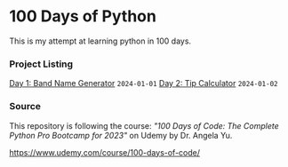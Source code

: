 # 100 Days of Python
This is my attempt at learning python in 100 days.

### Project Listing
[Day 1: Band Name Generator](/day-001) `2024-01-01`
[Day 2: Tip Calculator](/day-002) `2024-01-02`


### Source
This repository is following the course: _"100 Days of Code: The Complete Python Pro Bootcamp for 2023"_ on Udemy by Dr. Angela Yu.

https://www.udemy.com/course/100-days-of-code/

